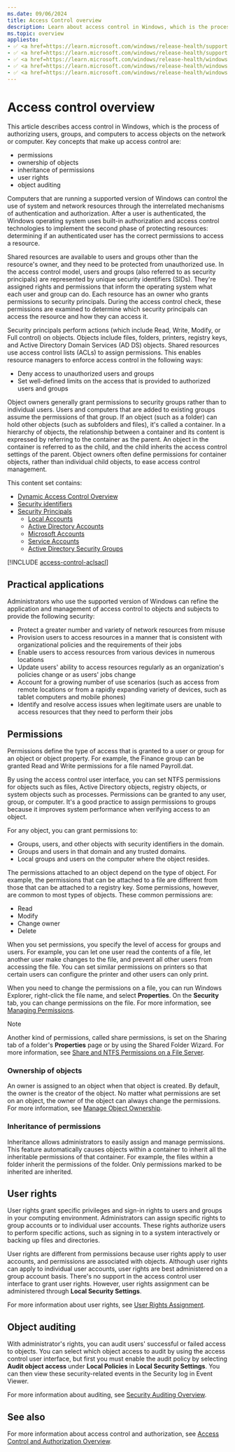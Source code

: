 ```yaml
---
ms.date: 09/06/2024
title: Access Control overview
description: Learn about access control in Windows, which is the process of authorizing users, groups, and computers to access objects on the network or computer.
ms.topic: overview
appliesto:
- ✅ <a href=https://learn.microsoft.com/windows/release-health/supported-versions-windows-client target=_blank>Windows 11</a>
- ✅ <a href=https://learn.microsoft.com/windows/release-health/supported-versions-windows-client target=_blank>Windows 10</a>
- ✅ <a href=https://learn.microsoft.com/windows/release-health/windows-server-release-info target=_blank>Windows Server 2022</a>
- ✅ <a href=https://learn.microsoft.com/windows/release-health/windows-server-release-info target=_blank>Windows Server 2019</a>
- ✅ <a href=https://learn.microsoft.com/windows/release-health/windows-server-release-info target=_blank>Windows Server 2016</a>
---
```


# Access control overview

This article describes access control in Windows, which is the process of authorizing users, groups, and computers to access objects on the network or computer. Key concepts that make up access control are:

- permissions
- ownership of objects
- inheritance of permissions
- user rights
- object auditing

Computers that are running a supported version of Windows can control the use of system and network resources through the interrelated mechanisms of authentication and authorization. After a user is authenticated, the Windows operating system uses built-in authorization and access control technologies to implement the second phase of protecting resources: determining if an authenticated user has the correct permissions to access a resource.

Shared resources are available to users and groups other than the resource's owner, and they need to be protected from unauthorized use. In the access control model, users and groups (also referred to as security principals) are represented by unique security identifiers (SIDs). They're assigned rights and permissions that inform the operating system what each user and group can do. Each resource has an owner who grants permissions to security principals. During the access control check, these permissions are examined to determine which security principals can access the resource and how they can access it.

Security principals perform actions (which include Read, Write, Modify, or Full control) on objects. Objects include files, folders, printers, registry keys, and Active Directory Domain Services (AD DS) objects. Shared resources use access control lists (ACLs) to assign permissions. This enables resource managers to enforce access control in the following ways:

- Deny access to unauthorized users and groups
- Set well-defined limits on the access that is provided to authorized users and groups

Object owners generally grant permissions to security groups rather than to individual users. Users and computers that are added to existing groups assume the permissions of that group. If an object (such as a folder) can hold other objects (such as subfolders and files), it's called a container. In a hierarchy of objects, the relationship between a container and its content is expressed by referring to the container as the parent. An object in the container is referred to as the child, and the child inherits the access control settings of the parent. Object owners often define permissions for container objects, rather than individual child objects, to ease access control management.

This content set contains:

- [Dynamic Access Control Overview][SERV-1]
- [Security identifiers][SERV-2]
- [Security Principals][SERV-3]
  - [Local Accounts](local-accounts.md)
  - [Active Directory Accounts][SERV-4]
  - [Microsoft Accounts][SERV-5]
  - [Service Accounts][SERV-6]
  - [Active Directory Security Groups][SERV-7]

[!INCLUDE [access-control-aclsacl](../../../../includes/licensing/access-control-aclsacl.md)]

## Practical applications

Administrators who use the supported version of Windows can refine the application and management of access control to objects and subjects to provide the following security:

- Protect a greater number and variety of network resources from misuse
- Provision users to access resources in a manner that is consistent with organizational policies and the requirements of their jobs
- Enable users to access resources from various devices in numerous locations
- Update users' ability to access resources regularly as an organization's policies change or as users' jobs change
- Account for a growing number of use scenarios (such as access from remote locations or from a rapidly expanding variety of devices, such as tablet computers and mobile phones)
- Identify and resolve access issues when legitimate users are unable to access resources that they need to perform their jobs

## Permissions

Permissions define the type of access that is granted to a user or group for an object or object property. For example, the Finance group can be granted Read and Write permissions for a file named Payroll.dat.

By using the access control user interface, you can set NTFS permissions for objects such as files, Active Directory objects, registry objects, or system objects such as processes. Permissions can be granted to any user, group, or computer. It's a good practice to assign permissions to groups because it improves system performance when verifying access to an object.

For any object, you can grant permissions to:

- Groups, users, and other objects with security identifiers in the domain.
- Groups and users in that domain and any trusted domains.
- Local groups and users on the computer where the object resides.

The permissions attached to an object depend on the type of object. For example, the permissions that can be attached to a file are different from those that can be attached to a registry key. Some permissions, however, are common to most types of objects. These common permissions are:

- Read
- Modify
- Change owner
- Delete

When you set permissions, you specify the level of access for groups and users. For example, you can let one user read the contents of a file, let another user make changes to the file, and prevent all other users from accessing the file. You can set similar permissions on printers so that certain users can configure the printer and other users can only print.

When you need to change the permissions on a file, you can run Windows Explorer, right-click the file name, and select **Properties**. On the **Security** tab, you can change permissions on the file. For more information, see [Managing Permissions][PREV-1].

> [!NOTE]
> Another kind of permissions, called share permissions, is set on the Sharing tab of a folder's **Properties** page or by using the Shared Folder Wizard. For more information, see [Share and NTFS Permissions on a File Server][PREV-2].
### Ownership of objects

An owner is assigned to an object when that object is created. By default, the owner is the creator of the object. No matter what permissions are set on an object, the owner of the object can always change the permissions. For more information, see [Manage Object Ownership][PREV-3].

### Inheritance of permissions

Inheritance allows administrators to easily assign and manage permissions. This feature automatically causes objects within a container to inherit all the inheritable permissions of that container. For example, the files within a folder inherit the permissions of the folder. Only permissions marked to be inherited are inherited.

## User rights

User rights grant specific privileges and sign-in rights to users and groups in your computing environment. Administrators can assign specific rights to group accounts or to individual user accounts. These rights authorize users to perform specific actions, such as signing in to a system interactively or backing up files and directories.

User rights are different from permissions because user rights apply to user accounts, and permissions are associated with objects. Although user rights can apply to individual user accounts, user rights are best administered on a group account basis. There's no support in the access control user interface to grant user rights. However, user rights assignment can be administered through **Local Security Settings**.

For more information about user rights, see [User Rights Assignment](../../threat-protection/security-policy-settings/user-rights-assignment.md).

## Object auditing

With administrator's rights, you can audit users' successful or failed access to objects. You can select which object access to audit by using the access control user interface, but first you must enable the audit policy by selecting **Audit object access** under **Local Policies** in **Local Security Settings**. You can then view these security-related events in the Security log in Event Viewer.

For more information about auditing, see [Security Auditing Overview](../../threat-protection/auditing/security-auditing-overview.md).

## See also

For more information about access control and authorization, see [Access Control and Authorization Overview][PREV-4].

<!--links-->

[SERV-1]: /windows-server/identity/solution-guides/dynamic-access-control-overview
[SERV-2]: /windows-server/identity/ad-ds/manage/understand-security-identifiers
[SERV-3]: /windows-server/identity/ad-ds/manage/understand-security-principals
[SERV-4]: /windows-server/identity/ad-ds/manage/understand-default-user-accounts
[SERV-5]: /windows-server/identity/ad-ds/manage/understand-microsoft-accounts
[SERV-6]: /windows-server/identity/ad-ds/manage/understand-service-accounts
[SERV-7]: /windows-server/identity/ad-ds/manage/understand-security-groups
[PREV-1]: /previous-versions/windows/it-pro/windows-server-2008-R2-and-2008/cc770962(v=ws.11)
[PREV-2]: /previous-versions/windows/it-pro/windows-server-2008-R2-and-2008/cc754178(v=ws.11)
[PREV-3]: /previous-versions/windows/it-pro/windows-server-2008-R2-and-2008/cc732983(v=ws.11)
[PREV-4]: /previous-versions/windows/it-pro/windows-8.1-and-8/jj134043(v=ws.11)

